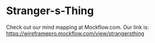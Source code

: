 # Stranger-s-Thing

Check out our mind mapping at Mockflow.com. Our link is: https://wireframepro.mockflow.com/view/strangersthing
